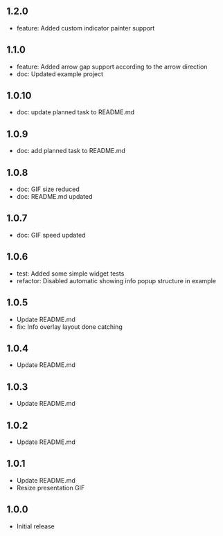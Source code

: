 ## 1.2.0

- feature: Added custom indicator painter support

## 1.1.0

- feature: Added arrow gap support according to the arrow direction
- doc: Updated example project

## 1.0.10

- doc: update planned task to README.md
 
## 1.0.9

- doc: add planned task to README.md

## 1.0.8

- doc: GIF size reduced
- doc: README.md updated
 
## 1.0.7

- doc: GIF speed updated

## 1.0.6

- test: Added some simple widget tests
- refactor: Disabled automatic showing info popup structure in example
 
## 1.0.5

- Update README.md
- fix: Info overlay layout done catching

## 1.0.4

- Update README.md

## 1.0.3

- Update README.md

## 1.0.2

- Update README.md

## 1.0.1

- Update README.md
- Resize presentation GIF

## 1.0.0

- Initial release